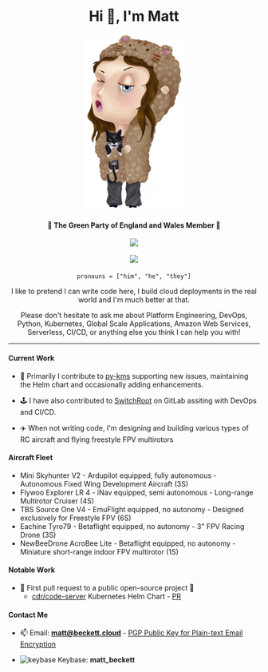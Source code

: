 
  

<h1  align="center">Hi 👋, I'm Matt</h1>
<p  align="center">
    <img  src="images/IMG_2397.png"  width=200>
</p>

<h4 align="center">🌳 The Green Party of England and Wales Member 🌳</h4>

<p align="center">
    <a href="https://github.com/anuraghazra/github-readme-stats">
        <img src="https://github-readme-stats.vercel.app/api?username=Matthew-Beckett&show_icons=true&theme=radical&hide=stars&count_private=true" />
    </a>
</p>

<p align="center">
    <a href="https://github.com/anuraghazra/github-readme-stats">
        <img src="https://github-readme-stats.vercel.app/api/top-langs/?username=Matthew-Beckett&theme=radical" />
    </a>
</p>


<p align="center">
    <code>pronouns = ["him", "he", "they"]</code>
</p>

<p  align="center">
I like to pretend I can write code here, I build cloud deployments in the real world and I'm much better at that.</p> 
<p  align="center">
Please don't hesitate to ask me about Platform Engineering, DevOps, Python, Kubernetes, Global Scale Applications, Amazon Web Services, Serverless, CI/CD, or anything else you think I can help you with!
</p>

---

<h4  align="left">Current Work</h4>

- 💼 Primarily I contribute to [py-kms](https://github.com/Py-KMS-Organization/py-kms) supporting new issues, maintaining the Helm chart and occasionally adding enhancements.

- 🕹️ I have also contributed to [SwitchRoot](https://gitlab.com/switchroot) on GitLab assiting with DevOps and CI/CD.

- ✈️ When not writing code, I'm designing and building various types of RC aircraft and flying freestyle FPV multirotors

<h4  align="left">Aircraft Fleet</h4>

- Mini Skyhunter V2 - Ardupilot equipped, fully autonomous - Autonomous Fixed Wing Development Aircraft (3S)
- Flywoo Explorer LR 4 - iNav equipped, semi autonomous - Long-range Multirotor Cruiser (4S)
- TBS Source One V4 - EmuFlight equipped, no autonomy - Designed exclusively for Freestyle FPV (6S)
- Eachine Tyro79 - Betaflight equipped, no autonomy - 3" FPV Racing Drone (3S)
- NewBeeDrone AcroBee Lite - Betaflight equipped, no autonomy - Miniature short-range indoor FPV multirotor (1S)

<h4  align="left">Notable Work</h4>

-  🎉 First pull request to a public open-source project  🎉
	- [cdr/code-server](https://github.com/cdr/code-server) Kubernetes Helm Chart - [PR](https://github.com/cdr/code-server/pull/2048)

<h4  align="left">Contact Me</h4>

- 📫 Email: **matt@beckett.cloud** - [PGP Public Key for Plain-text Email Encryption](https://github.com/Matthew-Beckett/Matthew-Beckett/blob/main/gpg/matt-beckett-cloud-public-gpg.key)

- <img  src="https://upload.wikimedia.org/wikipedia/commons/b/bb/Keybase_logo_official.svg"  alt="keybase"  width="23"  height="23"/>  </a> Keybase: **matt_beckett**
